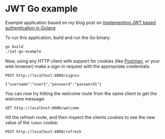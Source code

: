 # JWT Go example

Example application based on my blog post on [Implementing JWT based authentication in Golang](https://www.sohamkamani.com/golang/jwt-authentication/)

To run this application, build and run the Go binary:

```sh
go build
./jwt-go-example
```

Now, using any HTTP client with support for cookies (like [Postman](https://www.getpostman.com/apps), or your web browser) make a sign-in request with the appropriate credentials:

```
POST http://localhost:8000/signin

{"username":"user1","password":"password1"}
```

You can now try hitting the welcome route from the same client to get the welcome message:

```
GET http://localhost:8000/welcome
```

Hit the refresh route, and then inspect the clients cookies to see the new value of the `token` cookie:

```
POST http://localhost:8000/refresh
```